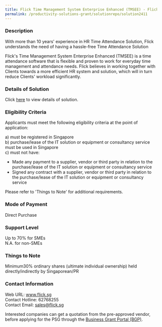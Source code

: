 ```yaml
---
title: Flick Time Management System Enterprise Enhanced (TMSEE) - Flick 100
permalink: /productivity-solutions-grant/solutionrepo/solution2411
---
```


### Description

With more than 10 years' experience in HR Time Attendance Solution, Flick understands the need of having a hassle-free Time Attendance Solution

Flick's Time Management System Enterprise Enhanced (TMSEE) is a time attendance software that is flexible and proven to work for everyday time management and attendance needs. Flick believes in working together with Clients towards a more efficient HR system and solution, which will in turn reduce Clients' workload significantly.

### Details of Solution

Click <a href='https://www.gobusiness.gov.sg/images/psg/Flick_Solutions_20200968_Desensitised_Annex_3_Part_3.pdf' target='_blank' rel='noopener'>here</a> to view details of solution.

### Eligibility Criteria

Applicants must meet the following eligibility criteria at the point of application:

a) must be registered in Singapore <br>
b) purchase/lease of the IT solution or equipment or consultancy service must be used in Singapore <br>
c) must not have:
- Made any payment to a supplier, vendor or third party in relation to the purchase/lease of the IT solution or equipment or consultancy service
- Signed any contract with a supplier, vendor or third party in relation to the purchase/lease of the IT solution or equipment or consultancy service

Please refer to 'Things to Note' for additional requirements.

### Mode of Payment
Direct Purchase

### Support Level
Up to 70% for SMEs <br>
N.A. for non-SMEs

### Things to Note
Minimum30% ordinary shares (ultimate individual ownership) held directly/indirectly by Singaporean/PR

### Contact Information
Web URL: www.flick.sg <br>Contact Hotline: 62768255 <br>Contact Email: sales@flick.sg <br>

Interested companies can get a quotation from the pre-approved vendor, before applying for the PSG through the <a target='_blank' rel='noopener' href='https://www.businessgrants.gov.sg/'>Business Grant Portal (BGP)</a>.
